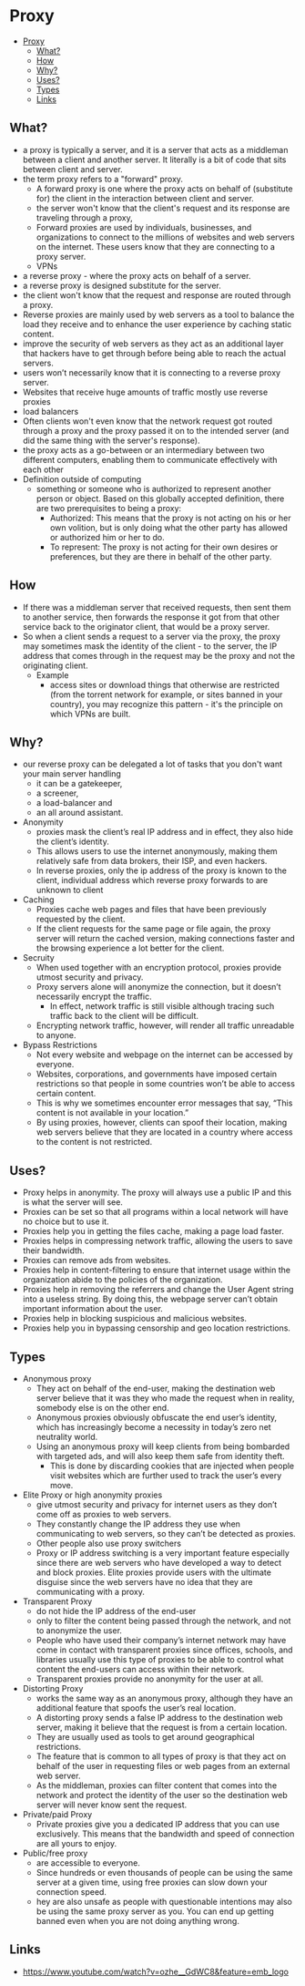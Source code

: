 # Proxy

<!-- TOC depthFrom:1 depthTo:6 withLinks:1 updateOnSave:1 orderedList:0 -->

- [Proxy](#proxy)
	- [What?](#what)
	- [How](#how)
	- [Why?](#why)
	- [Uses?](#uses)
	- [Types](#types)
	- [Links](#links)

<!-- /TOC -->

## What?

- a proxy is typically a server, and it is a server that acts as a middleman between a client and another server. It literally is a bit of code that sits between client and server.
- the term proxy refers to a "forward" proxy.
  - A forward proxy is one where the proxy acts on behalf of (substitute for) the client in the interaction between client and server.
  - the server won't know that the client's request and its response are traveling through a proxy,
  - Forward proxies are used by individuals, businesses, and organizations to connect to the millions of websites and web servers on the internet. These users know that they are connecting to a proxy server.
  - VPNs
-  a reverse proxy - where the proxy acts on behalf of a server.
  - a reverse proxy is designed substitute for the server.
  - the client won't know that the request and response are routed through a proxy.
  - Reverse proxies are mainly used by web servers as a tool to balance the load they receive and to enhance the user experience by caching static content.
  - improve the security of web servers as they act as an additional layer that hackers have to get through before being able to reach the actual servers.
  -  users won’t necessarily know that it is connecting to a reverse proxy server.
  - Websites that receive huge amounts of traffic mostly use reverse proxies
  - load balancers
- Often clients won't even know that the network request got routed through a proxy and the proxy passed it on to the intended server (and did the same thing with the server's response).
- the proxy acts as a go-between or an intermediary between two different computers, enabling them to communicate effectively with each other
- Definition outside of computing
  - something or someone who is authorized to represent another person or object. Based on this globally accepted definition, there are two prerequisites to being a proxy:
    - Authorized: This means that the proxy is not acting on his or her own volition, but is only doing what the other party has allowed or authorized him or her to do.
    - To represent: The proxy is not acting for their own desires or preferences, but they are there in behalf of the other party.


## How

- If there was a middleman server that received requests, then sent them to another service, then forwards the response it got from that other service back to the originator client, that would be a proxy server.
- So when a client sends a request to a server via the proxy, the proxy may sometimes mask the identity of the client - to the server, the IP address that comes through in the request may be the proxy and not the originating client.
  - Example
    - access sites or download things that otherwise are restricted (from the torrent network for example, or sites banned in your country), you may recognize this pattern - it's the principle on which VPNs are built.

## Why?

- our reverse proxy can be delegated a lot of tasks that you don't want your main server handling
  - it can be a gatekeeper,
  - a screener,
  - a load-balancer and
  - an all around assistant.
- Anonymity
  - proxies mask the client’s real IP address and in effect, they also hide the client’s identity.
  - This allows users to use the internet anonymously, making them relatively safe from data brokers, their ISP, and even hackers.
  - In reverse proxies, only the ip address of the proxy is known to the client, individual address which reverse proxy forwards to are unknown to client
- Caching
  - Proxies cache web pages and files that have been previously requested by the client.
  - If the client requests for the same page or file again, the proxy server will return the cached version, making connections faster and the browsing experience a lot better for the client.
- Secruity
  - When used together with an encryption protocol, proxies provide utmost security and privacy.
  - Proxy servers alone will anonymize the connection, but it doesn’t necessarily encrypt the traffic.
    - In effect, network traffic is still visible although tracing such traffic back to the client will be difficult.
  - Encrypting network traffic, however, will render all traffic unreadable to anyone.
- Bypass Restrictions
  - Not every website and webpage on the internet can be accessed by everyone.
  - Websites, corporations, and governments have imposed certain restrictions so that people in some countries won’t be able to access certain content.
  -  This is why we sometimes encounter error messages that say, “This content is not available in your location.”
  - By using proxies, however, clients can spoof their location, making web servers believe that they are located in a country where access to the content is not restricted.

## Uses?

- Proxy helps in anonymity. The proxy will always use a public IP and this is what the server will see.
- Proxies can be set so that all programs within a local network will have no choice but to use it.
- Proxies help you in getting the files cache, making a page load faster.
- Proxies helps in compressing network traffic, allowing the users to save their bandwidth.
- Proxies can remove ads from websites.
- Proxies help in content-filtering to ensure that internet usage within the organization abide to the policies of the organization.
- Proxies help in removing the referrers and change the User Agent string into a useless string. By doing this, the webpage server can’t obtain important information about the user.
- Proxies help in blocking suspicious and malicious websites.
- Proxies help you in bypassing censorship and geo location restrictions.

## Types

- Anonymous proxy
  - They act on behalf of the end-user, making the destination web server believe that it was they who made the request when in reality, somebody else is on the other end.
  -  Anonymous proxies obviously obfuscate the end user’s identity, which has increasingly become a necessity in today’s zero net neutrality world.
  - Using an anonymous proxy will keep clients from being bombarded with targeted ads, and will also keep them safe from identity theft.
    - This is done by discarding cookies that are injected when people visit websites which are further used to track the user’s every move.
- Elite Proxy or high anonymity proxies
  - give utmost security and privacy for internet users as they don’t come off as proxies to web servers.
  - They constantly change the IP address they use when communicating to web servers, so they can’t be detected as proxies.
  - Other people also use proxy switchers
  - Proxy or IP address switching is a very important feature especially since there are web servers who have developed a way to detect and block proxies. Elite proxies provide users with the ultimate disguise since the web servers have no idea that they are communicating with a proxy.
- Transparent Proxy
  - do not hide the IP address of the end-user
  - only to filter the content being passed through the network, and not to anonymize the user.
  - People who have used their company’s internet network may have come in contact with transparent proxies since offices, schools, and libraries usually use this type of proxies to be able to control what content the end-users can access within their network.
  - Transparent proxies provide no anonymity for the user at all.
- Distorting Proxy
  - works the same way as an anonymous proxy, although they have an additional feature that spoofs the user’s real location.
  - A distorting proxy sends a false IP address to the destination web server, making it believe that the request is from a certain location.
  - They are usually used as tools to get around geographical restrictions.
  - The feature that is common to all types of proxy is that they act on behalf of the user in requesting files or web pages from an external web server.
  - As the middleman, proxies can filter content that comes into the network and protect the identity of the user so the destination web server will never know sent the request.
- Private/paid Proxy
  - Private proxies give you a dedicated IP address that you can use exclusively. This means that the bandwidth and speed of connection are all yours to enjoy.
- Public/free proxy
  - are accessible to everyone.
  - Since hundreds or even thousands of people can be using the same server at a given time, using free proxies can slow down your connection speed.
  - hey are also unsafe as people with questionable intentions may also be using the same proxy server as you. You can end up getting banned even when you are not doing anything wrong.


## Links

- https://www.youtube.com/watch?v=ozhe__GdWC8&feature=emb_logo
